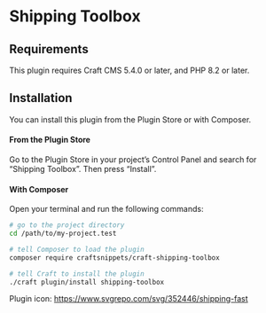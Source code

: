 # Shipping Toolbox



## Requirements

This plugin requires Craft CMS 5.4.0 or later, and PHP 8.2 or later.

## Installation

You can install this plugin from the Plugin Store or with Composer.

#### From the Plugin Store

Go to the Plugin Store in your project’s Control Panel and search for “Shipping Toolbox”. Then press “Install”.

#### With Composer

Open your terminal and run the following commands:

```bash
# go to the project directory
cd /path/to/my-project.test

# tell Composer to load the plugin
composer require craftsnippets/craft-shipping-toolbox

# tell Craft to install the plugin
./craft plugin/install shipping-toolbox
```

Plugin icon:
https://www.svgrepo.com/svg/352446/shipping-fast